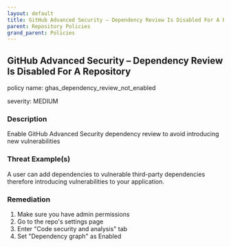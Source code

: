 ```yaml
---
layout: default
title: GitHub Advanced Security – Dependency Review Is Disabled For A Repository
parent: Repository Policies
grand_parent: Policies
---
```



## GitHub Advanced Security – Dependency Review Is Disabled For A Repository
policy name: ghas_dependency_review_not_enabled

severity: MEDIUM

### Description
Enable GitHub Advanced Security dependency review to avoid introducing new vulnerabilities

### Threat Example(s)
A user can add dependencies to vulnerable third-party dependencies therefore introducing vulnerabilities to your application.



### Remediation
1. Make sure you have admin permissions
2. Go to the repo's settings page
3. Enter "Code security and analysis" tab
4. Set "Dependency graph" as Enabled



